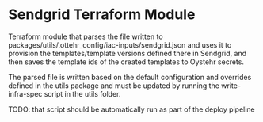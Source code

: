 # Sendgrid Terraform Module

Terraform module that parses the file written to packages/utils/.ottehr_config/iac-inputs/sendgrid.json and uses it to provision the templates/template versions defined there in Sendgrid, and then saves the template ids of the created templates to Oystehr secrets.

The parsed file is written based on the default configuration and overrides defined in the utils package and must be updated by running the write-infra-spec script in the utils folder. 

TODO: that script should be automatically run as part of the deploy pipeline
